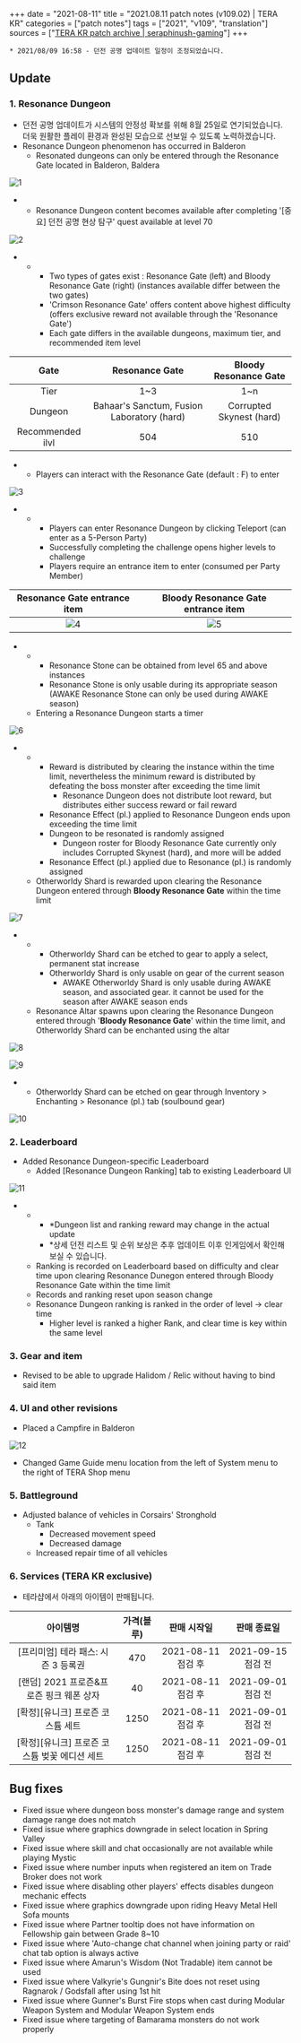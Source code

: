 +++
date = "2021-08-11"
title = "2021.08.11 patch notes (v109.02) | TERA KR"
categories = ["patch notes"]
tags = ["2021", "v109", "translation"]
sources = ["[TERA KR patch archive | seraphinush-gaming](/ko/patch/2021/v109-02)"]
+++

[1]: /images/patch/v109-02_01.png
[2]: /images/patch/v109-02_02.png
[3]: /images/patch/v109-02_03.png
[4]: /images/patch/v109-02_04.png
[5]: /images/patch/v109-02_05.png
[6]: /images/patch/v109-02_06.png
[7]: /images/patch/v109-02_07.png
[8]: /images/patch/v109-02_08.png
[9]: /images/patch/v109-02_09.gif
[10]: /images/patch/v109-02_10.png
[11]: /images/patch/v109-02_11.png
[12]: /images/patch/v109-02_12.png

```
* 2021/08/09 16:58 - 던전 공명 업데이트 일정이 조정되었습니다.
```

## Update

### **1.** Resonance Dungeon
- 던전 공명 업데이트가 시스템의 안정성 확보를 위해  8월 25일로 연기되었습니다. 더욱 원활한 플레이 환경과 완성된 모습으로 선보일 수 있도록 노력하겠습니다.
- Resonance Dungeon phenomenon has occurred in Balderon
  - Resonated dungeons can only be entered through the Resonance Gate located in Balderon, Baldera

![1]

- 
  - Resonance Dungeon content becomes available after completing '[중요] 던전 공명 현상 탐구' quest available at level 70

![2]

- 
  - 
    - Two types of gates exist : Resonance Gate (left) and Bloody Resonance Gate (right) (instances available differ between the two gates)
    - 'Crimson Resonance Gate' offers content above highest difficulty (offers exclusive reward not available through the 'Resonance Gate')
    - Each gate differs in the available dungeons, maximum tier, and recommended item level

| Gate | Resonance Gate | Bloody Resonance Gate |
| :-: | :-: | :-: |
| Tier | 1~3 | 1~n |
| Dungeon | Bahaar's Sanctum, Fusion Laboratory (hard) | Corrupted Skynest (hard) |
| Recommended ilvl | 504 | 510 |

- 
  - Players can interact with the Resonance Gate (default : F) to enter

![3]

- 
  - 
    - Players can enter Resonance Dungeon by clicking Teleport (can enter as a 5-Person Party)
    - Successfully completing the challenge opens higher levels to challenge
    - Players require an entrance item to enter (consumed per Party Member)

| Resonance Gate entrance item | Bloody Resonance Gate entrance item |
| :-: | :-: |
| ![4] | ![5] |

- 
  - 
    - Resonance Stone can be obtained from level 65 and above instances
    - Resonance Stone is only usable during its appropriate season (AWAKE Resonance Stone can only be used during AWAKE season)
  - Entering a Resonance Dungeon starts a timer

![6]

- 
  - 
    - Reward is distributed by clearing the instance within the time limit, nevertheless the minimum reward is distributed by defeating the boss monster after exceeding the time limit
      - Resonance Dungeon does not distribute loot reward, but distributes either success reward or fail reward
    - Resonance Effect (pl.) applied to Resonance Dungeon ends upon exceeding the time limit
    - Dungeon to be resonated is randomly assigned
      - Dungeon roster for Bloody Resonance Gate currently only includes Corrupted Skynest (hard), and more will be added
    - Resonance Effect (pl.) applied due to Resonance (pl.) is randomly assigned
  - Otherworldy Shard is rewarded upon clearing the Resonance Dungeon entered through **Bloody Resonance Gate** within the time limit

![7]

- 
  - 
    - Otherworldy Shard can be etched to gear to apply a select, permanent stat increase
    - Otherworldy Shard is only usable on gear of the current season
      - AWAKE Otherworldy Shard is only usable during AWAKE season, and associated gear. it cannot be used for the season after AWAKE season ends
  - Resonance Altar spawns upon clearing the Resonance Dungeon entered through '**Bloody Resonance Gate**' within the time limit, and Otherworldy Shard can be enchanted using the altar

![8]

![9]

- 
  - Otherworldy Shard can be etched on gear through Inventory > Enchanting > Resonance (pl.) tab (soulbound gear)

![10]

### **2.** Leaderboard
- Added Resonance Dungeon-specific Leaderboard
  - Added [Resonance Dungeon Ranking] tab to existing Leaderboard UI

![11]

- 
  - 
    - *Dungeon list and ranking reward may change in the actual update
    - *상세 던전 리스트 및 순위 보상은 추후 업데이트 이후 인게임에서 확인해 보실 수 있습니다.
  - Ranking is recorded on Leaderboard based on difficulty and clear time upon clearing Resonance Dunegon entered through Bloody Resonance Gate within the time limit
  - Records and ranking reset upon season change
  - Resonance Dungeon ranking is ranked in the order of level -> clear time
    - Higher level is ranked a higher Rank, and clear time is key within the same level

### **3.** Gear and item
- Revised to be able to upgrade Halidom / Relic without having to bind said item

### **4.** UI and other revisions
- Placed a Campfire in Balderon

![12]

- Changed Game Guide menu location from the left of System menu to the right of TERA Shop menu

### **5.** Battleground
- Adjusted balance of vehicles in Corsairs' Stronghold
  - Tank
    - Decreased movement speed
    - Decreased damage
  - Increased repair time of all vehicles

### **6.** Services (TERA KR exclusive)
- 테라샵에서 아래의 아이템이 판매됩니다.

| 아이템명 | 가격(블루) | 판매 시작일 | 판매 종료일 |
| :-: | :-: | :-: | :-: |
| [프리미엄] 테라 패스: 시즌 3 등록권 | 470 | 2021-08-11 점검 후 | 2021-09-15 점검 전 |
| [랜덤] 2021 프로즌&프로즌 핑크 웨폰 상자 | 40 | 2021-08-11 점검 후 | 2021-09-01 점검 전 |
| [확정][유니크] 프로즌 코스튬 세트 | 1250 | 2021-08-11 점검 후 | 2021-09-01 점검 전 |
| [확정][유니크] 프로즌 코스튬 벚꽃 에디션 세트 | 1250 | 2021-08-11 점검 후 | 2021-09-01 점검 전 |

## Bug fixes

- Fixed issue where dungeon boss monster's damage range and system damage range does not match 
- Fixed issue where graphics downgrade in select location in Spring Valley
- Fixed issue where skill and chat occasionally are not available while playing Mystic
- Fixed issue where number inputs when registered an item on Trade Broker does not work
- Fixed issue where disabling other players' effects disables dungeon mechanic effects
- Fixed issue where graphics downgrade upon riding Heavy Metal Hell Sofa mounts
- Fixed issue where Partner tooltip does not have information on Fellowship gain between Grade 8~10
- Fixed issue where 'Auto-change chat channel when joining party or raid' chat tab option is always active
- Fixed issue where Amarun's Wisdom (Not Tradable) item cannot be used
- Fixed issue where Valkyrie's Gungnir's Bite does not reset using Ragnarok / Godsfall after using 1st hit
- Fixed issue where Gunner's Burst Fire stops when cast during Modular Weapon System and Modular Weapon System ends
- Fixed issue where targeting of Bamarama monsters do not work properly
